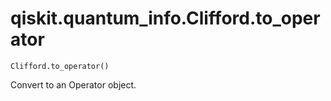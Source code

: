# qiskit.quantum\_info.Clifford.to\_operator

`Clifford.to_operator()`

Convert to an Operator object.
